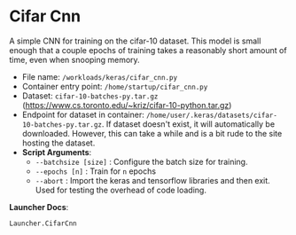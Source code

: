 # Cifar Cnn

A simple CNN for training on the cifar-10 dataset. This model is small enough that a couple
epochs of training takes a reasonably short amount of time, even when snooping memory.

* File name: `/workloads/keras/cifar_cnn.py`
* Container entry point: `/home/startup/cifar_cnn.py`
* Dataset: `cifar-10-batches-py.tar.gz` 
    (<https://www.cs.toronto.edu/~kriz/cifar-10-python.tar.gz>)
* Endpoint for dataset in container: `/home/user/.keras/datasets/cifar-10-batches-py.tar.gz`.
    If dataset doesn't exist, it will automatically be downloaded. However, this can take
    a while and is a bit rude to the site hosting the dataset.
* **Script Arguments**:
    * `--batchsize [size]` : Configure the batch size for training.
    * `--epochs [n]` : Train for `n` epochs
    * `--abort` : Import the keras and tensorflow libraries and then exit. Used for 
        testing the overhead of code loading.

**Launcher Docs**:
```@docs
Launcher.CifarCnn
```
